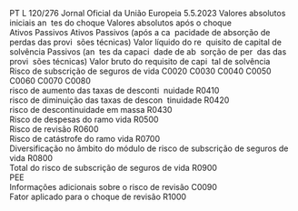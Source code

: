 PT  L 120/276 Jornal Oficial da União Europeia 5.5.2023
 Valores absolutos iniciais an ­
tes do choque  Valores absolutos após o choque  
Ativos  Passivos  Ativos  Passivos (após a ca ­
pacidade de absorção 
de perdas das provi ­
sões técnicas)  Valor líquido do re ­
quisito de capital de 
solvência  Passivos (an ­
tes da capaci ­
dade de ab ­
sorção de per ­
das das provi ­
sões técnicas)  Valor bruto do 
requisito de capi ­
tal de solvência  
Risco de subscrição de seguros de vida  C0020  C0030  C0040  C0050  C0060  C0070  C0080  
risco de aumento das taxas de desconti ­
nuidade  R0410  
risco de diminuição das taxas de descon ­
tinuidade  R0420  
risco de descontinuidade em massa  R0430  
Risco de despesas do ramo vida  R0500  
Risco de revisão  R0600  
Risco de catástrofe do ramo vida  R0700  
Diversificação no âmbito do módulo de 
risco de subscrição de seguros de vida  R0800  
Total do risco de subscrição de seguros 
de vida  R0900  
PEE  
Informações adicionais sobre o risco de 
revisão  C0090  
Fator aplicado para o choque de revisão  R1000
